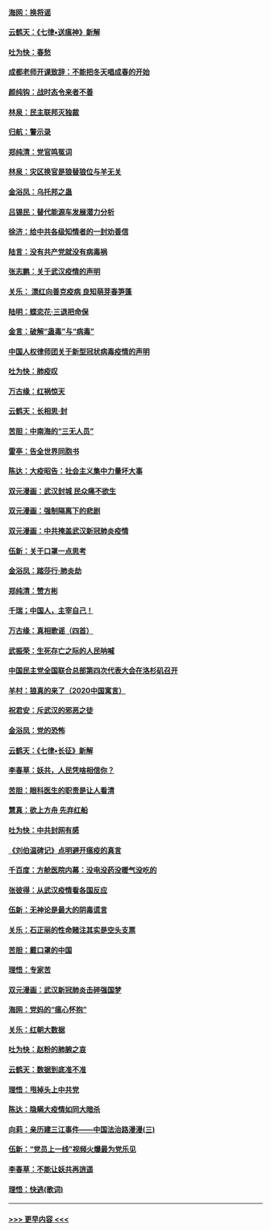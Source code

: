 #### [海网：换将谣](../pages/nsc993/n11873712.md?t=02171232) 
#### [云鹤天：《七律▪送瘟神》新解](../pages/nsc993/n11873598.md?t=02171232) 
#### [吐为快：春愁](../pages/nsc993/n11872801.md?t=02171232) 
#### [成都老师开课致辞：不能把冬天唱成春的开始](../pages/nsc993/n11872653.md?t=02171232) 
#### [颜纯钩：战时态令来者不善](../pages/nsc993/n11872011.md?t=02171232) 
#### [林泉：民主联邦灭独裁](../pages/nsc993/n11870998.md?t=02171232) 
#### [归航：警示录](../pages/nsc993/n11870963.md?t=02171232) 
#### [郑纯清：党官鸣冤词](../pages/nsc993/n11870938.md?t=02171232) 
#### [林泉：灾区换官是狼替狼位与羊无关](../pages/nsc993/n11870896.md?t=02171232) 
#### [金浴凤：乌托邦之蛊](../pages/nsc993/n11870879.md?t=02171232) 
#### [吕锡民：替代能源车发展潜力分析](../pages/nsc993/n11870656.md?t=02171232) 
#### [徐济：给中共各级知情者的一封劝善信](../pages/nsc993/n11868561.md?t=02171232) 
#### [陆言：没有共产党就没有病毒祸](../pages/nsc993/n11868232.md?t=02171232) 
#### [张志鹏：关于武汉疫情的声明](../pages/nsc993/n11867182.md?t=02171232) 
#### [关乐： 漂红向善克疫病 良知萌芽春笋蓬](../pages/nsc993/n11865710.md?t=02171232) 
#### [陆明：蝶恋花‧三退把命保](../pages/nsc993/n11865673.md?t=02171232) 
#### [金言：破解“蛊毒”与“病毒”](../pages/nsc993/n11864103.md?t=02171232) 
#### [中国人权律师团关于新型冠状病毒疫情的声明](../pages/nsc993/n11864249.md?t=02171232) 
#### [吐为快：肺疫叹](../pages/nsc993/n11864027.md?t=02171232) 
#### [万古缘：红祸惊天](../pages/nsc993/n11864079.md?t=02171232) 
#### [云鹤天：长相思‧封](../pages/nsc993/n11864006.md?t=02171232) 
#### [苦胆：中南海的“三无人员”](../pages/nsc993/n11862997.md?t=02171232) 
#### [雷亭：告全世界同胞书](../pages/nsc993/n11862572.md?t=02171232) 
#### [陈达：大疫昭告：社会主义集中力量坏大事](../pages/nsc993/n11859419.md?t=02171232) 
#### [双元漫画：武汉封城 民众痛不欲生](../pages/nsc993/n11859287.md?t=02171232) 
#### [双元漫画：强制隔离下的悲剧](../pages/nsc993/n11859244.md?t=02171232) 
#### [双元漫画：中共掩盖武汉新冠肺炎疫情](../pages/nsc993/n11858249.md?t=02171232) 
#### [伍新：关于口罩一点思考](../pages/nsc993/n11859195.md?t=02171232) 
#### [金浴凤：踏莎行‧肺炎劫](../pages/nsc993/n11858227.md?t=02171232) 
#### [郑纯清：赞方彬](../pages/nsc993/n11856803.md?t=02171232) 
#### [千瑞；中国人，主宰自己！](../pages/nsc993/n11856793.md?t=02171232) 
#### [万古缘：真相歌谣（四首）](../pages/nsc993/n11856263.md?t=02171232) 
#### [武振荣：生死存亡之际的人民呐喊](../pages/nsc993/n11856256.md?t=02171232) 
#### [中国民主党全国联合总部第四次代表大会在洛杉矶召开](../pages/nsc993/n11856344.md?t=02171232) 
#### [羊村：狼真的来了（2020中国寓言）](../pages/nsc993/n11856229.md?t=02171232) 
#### [祝君安：斥武汉的邪恶之徒](../pages/nsc993/n11855861.md?t=02171232) 
#### [金浴凤：党的恐怖](../pages/nsc993/n11855849.md?t=02171232) 
#### [云鹤天：《七律▪长征》新解](../pages/nsc993/n11855479.md?t=02171232) 
#### [李春草：妖共，人民凭啥相信你？](../pages/nsc993/n11855196.md?t=02171232) 
#### [苦胆：眼科医生的职责是让人看清](../pages/nsc993/n11853840.md?t=02171232) 
#### [慧真：欲上方舟 先弃红船](../pages/nsc993/n11853483.md?t=02171232) 
#### [吐为快：中共封网有感](../pages/nsc993/n11852575.md?t=02171232) 
#### [《刘伯温碑记》点明避开瘟疫的真言](../pages/nsc993/n11852128.md?t=02171232) 
#### [千百度：方舱医院内幕：没电没药没暖气没吃的](../pages/nsc993/n11850211.md?t=02171232) 
#### [张彼得：从武汉疫情看各国反应](../pages/nsc993/n11850102.md?t=02171232) 
#### [伍新：无神论是最大的阴毒谎言](../pages/nsc993/n11846129.md?t=02171232) 
#### [关乐：石正丽的性命赌注其实是空头支票](../pages/nsc993/n11846109.md?t=02171232) 
#### [苦胆：戴口罩的中国](../pages/nsc993/n11845576.md?t=02171232) 
#### [理悟：专家苦](../pages/nsc993/n11845564.md?t=02171232) 
#### [双元漫画：武汉新冠肺炎击碎强国梦](../pages/nsc993/n11843320.md?t=02171232) 
#### [海网：党妈的“瘟心怀抱”](../pages/nsc993/n11840740.md?t=02171232) 
#### [关乐：红朝大数据](../pages/nsc993/n11840675.md?t=02171232) 
#### [吐为快：赵粉的肺腑之哀](../pages/nsc993/n11840618.md?t=02171232) 
#### [云鹤天：数据到底准不准](../pages/nsc993/n11840325.md?t=02171232) 
#### [理悟：甩掉头上中共党](../pages/nsc993/n11838826.md?t=02171232) 
#### [陈达：隐瞒大疫情如同大暗杀](../pages/nsc993/n11838771.md?t=02171232) 
#### [向莉：亲历建三江事件——中国法治路漫漫(三)](../pages/nsc993/n11831825.md?t=02171232) 
#### [伍新：“党员上一线”视频火爆最为党乐见](../pages/nsc993/n11838200.md?t=02171232) 
#### [李春草：不能让妖共再逍遥](../pages/nsc993/n11838102.md?t=02171232) 
#### [理悟：快逃(歌词)](../pages/nsc993/n11838083.md?t=02171232) 

----
#### [ >>> 更早内容 <<< ](../indexes/nsc993-earlier.md)
